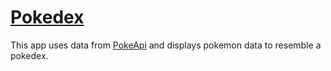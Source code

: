 # [Pokedex](https://tasnia-projects.netlify.app/junoprojects/pokedex/)

This app uses data from [PokeApi](https://pokeapi.co/) and displays pokemon data to resemble a pokedex.
